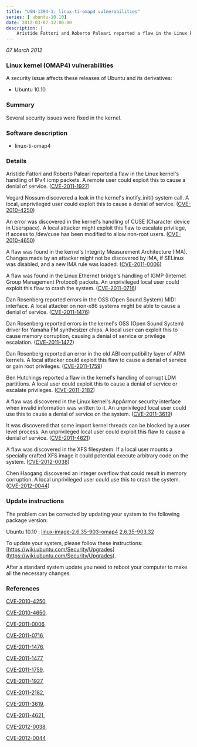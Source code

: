 ```yaml
---
title: "USN-1394-1: linux-ti-omap4 vulnerabilities"
series: [ ubuntu-10.10]
date: 2012-03-07 12:00:00
description: |
    Aristide Fattori and Roberto Paleari reported a flaw in the Linux kernel&#39;s handling of IPv4 icmp packets. A remote user could exploit this to cause a denial of service. ([CVE-2011-1927](http://people.ubuntu.com/~ubuntu-security/cve/CVE-2011-1927))
--- 
```

 
 

*07 March 2012*

### Linux kernel (OMAP4) vulnerabilities

A security issue affects these releases of Ubuntu and its derivatives:

* Ubuntu 10.10

### Summary

Several security issues were fixed in the kernel. 

### Software description

* linux-ti-omap4 

### Details

Aristide Fattori and Roberto Paleari reported a flaw in the Linux kernel&#39;s handling of IPv4 icmp packets. A remote user could exploit this to cause a denial of service. ([CVE-2011-1927](http://people.ubuntu.com/~ubuntu-security/cve/CVE-2011-1927))

Vegard Nossum discovered a leak in the kernel&#39;s inotify_init() system call. A local, unprivileged user could exploit this to cause a denial of service. ([CVE-2010-4250](http://people.ubuntu.com/~ubuntu-security/cve/CVE-2010-4250))

An error was discovered in the kernel&#39;s handling of CUSE (Character device in Userspace). A local attacker might exploit this flaw to escalate privilege, if access to /dev/cuse has been modified to allow non-root users. ([CVE-2010-4650](http://people.ubuntu.com/~ubuntu-security/cve/CVE-2010-4650))

A flaw was found in the kernel&#39;s Integrity Measurement Architecture (IMA). Changes made by an attacker might not be discovered by IMA, if SELinux was disabled, and a new IMA rule was loaded. ([CVE-2011-0006](http://people.ubuntu.com/~ubuntu-security/cve/CVE-2011-0006))

A flaw was found in the Linux Ethernet bridge&#39;s handling of IGMP (Internet Group Management Protocol) packets. An unprivileged local user could exploit this flaw to crash the system. ([CVE-2011-0716](http://people.ubuntu.com/~ubuntu-security/cve/CVE-2011-0716))

Dan Rosenberg reported errors in the OSS (Open Sound System) MIDI interface. A local attacker on non-x86 systems might be able to cause a denial of service. ([CVE-2011-1476](http://people.ubuntu.com/~ubuntu-security/cve/CVE-2011-1476))

Dan Rosenberg reported errors in the kernel&#39;s OSS (Open Sound System) driver for Yamaha FM synthesizer chips. A local user can exploit this to cause memory corruption, causing a denial of service or privilege escalation. ([CVE-2011-1477](http://people.ubuntu.com/~ubuntu-security/cve/CVE-2011-1477))

Dan Rosenberg reported an error in the old ABI compatibility layer of ARM kernels. A local attacker could exploit this flaw to cause a denial of service or gain root privileges. ([CVE-2011-1759](http://people.ubuntu.com/~ubuntu-security/cve/CVE-2011-1759))

Ben Hutchings reported a flaw in the kernel&#39;s handling of corrupt LDM partitions. A local user could exploit this to cause a denial of service or escalate privileges. ([CVE-2011-2182](http://people.ubuntu.com/~ubuntu-security/cve/CVE-2011-2182))

A flaw was discovered in the Linux kernel&#39;s AppArmor security interface when invalid information was written to it. An unprivileged local user could use this to cause a denial of service on the system. ([CVE-2011-3619](http://people.ubuntu.com/~ubuntu-security/cve/CVE-2011-3619))

It was discovered that some import kernel threads can be blocked by a user level process. An unprivileged local user could exploit this flaw to cause a denial of service. ([CVE-2011-4621](http://people.ubuntu.com/~ubuntu-security/cve/CVE-2011-4621))

A flaw was discovered in the XFS filesystem. If a local user mounts a specially crafted XFS image it could potential execute arbitrary code on the system. ([CVE-2012-0038](http://people.ubuntu.com/~ubuntu-security/cve/CVE-2012-0038))

Chen Haogang discovered an integer overflow that could result in memory corruption. A local unprivileged user could use this to crash the system. ([CVE-2012-0044](http://people.ubuntu.com/~ubuntu-security/cve/CVE-2012-0044)) 

### Update instructions

The problem can be corrected by updating your system to the following package version:

Ubuntu 10.10
 : [linux-image-2.6.35-903-omap4](https://launchpad.net/ubuntu/+source/linux-ti-omap4) <span> [2.6.35-903.32](https://launchpad.net/ubuntu/+source/linux-ti-omap4/2.6.35-903.32) </span> 

To update your system, please follow these instructions: [https://wiki.ubuntu.com/Security/Upgrades](https://wiki.ubuntu.com/Security/Upgrades).

After a standard system update you need to reboot your computer to make all the necessary changes. 

### References

 
 [CVE-2010-4250](http://people.ubuntu.com/~ubuntu-security/cve/CVE-2010-4250), 

 [CVE-2010-4650](http://people.ubuntu.com/~ubuntu-security/cve/CVE-2010-4650), 

 [CVE-2011-0006](http://people.ubuntu.com/~ubuntu-security/cve/CVE-2011-0006), 

 [CVE-2011-0716](http://people.ubuntu.com/~ubuntu-security/cve/CVE-2011-0716), 

 [CVE-2011-1476](http://people.ubuntu.com/~ubuntu-security/cve/CVE-2011-1476), 

 [CVE-2011-1477](http://people.ubuntu.com/~ubuntu-security/cve/CVE-2011-1477), 

 [CVE-2011-1759](http://people.ubuntu.com/~ubuntu-security/cve/CVE-2011-1759), 

 [CVE-2011-1927](http://people.ubuntu.com/~ubuntu-security/cve/CVE-2011-1927), 

 [CVE-2011-2182](http://people.ubuntu.com/~ubuntu-security/cve/CVE-2011-2182), 

 [CVE-2011-3619](http://people.ubuntu.com/~ubuntu-security/cve/CVE-2011-3619), 

 [CVE-2011-4621](http://people.ubuntu.com/~ubuntu-security/cve/CVE-2011-4621), 

 [CVE-2012-0038](http://people.ubuntu.com/~ubuntu-security/cve/CVE-2012-0038), 

 [CVE-2012-0044](http://people.ubuntu.com/~ubuntu-security/cve/CVE-2012-0044)
 

